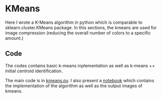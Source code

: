 # KMeans

Here I wrote a K-Means algorithm in python which is comparable to sklearn.cluster.KMeans package. In this sections, the kmeans are used for image compression (reducing the overall number of colors to a specific amount.)

## Code

The codes contains basic k-means inplementation as well as k-means ++ initial centroid identification.

The main code is in [kmeans.py](). I also present a [notebook]() which contains the implementation of the algorithm as well as the output images of kmeans.
